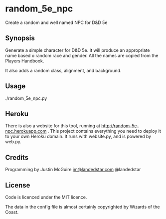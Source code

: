 # random_5e_npc

Create a random and well named NPC for D&D 5e

## Synopsis

Generate a simple character for D&D 5e.  It will produce an appropriate
name based o random race and gender.  All the names are copied from the
Players Handbook.

It also adds a random class, alignment, and background.

## Usage

./random_5e_npc.py

## Heroku

There is also a website for this tool, running at
http://random-5e-npc.herokuapp.com . This project contains everything you need
to deploy it to your own Heroku domain. It runs with website.py, and is powered
by web.py.

## Credits

Programming by Justin McGuire <jm@landedstar.com> @landedstar

## License

Code is licenced under the MIT licence.

The data in the config file is almost certainly copyrighted by Wizards of the Coast.

